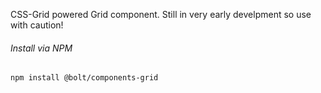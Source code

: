 CSS-Grid powered Grid component. Still in very early develpment so use with caution!

###### Install via NPM

```
npm install @bolt/components-grid
```
